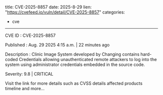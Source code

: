  
title: CVE-2025-8857
date: 2025-8-29
lien: "https://cvefeed.io/vuln/detail/CVE-2025-8857"
categories:
  - cve
---

CVE ID : CVE-2025-8857

Published :  Aug. 29
2025
4:15 a.m. | 22 minutes ago

Description : Clinic Image System developed by Changing contains hard-coded Credentials
allowing unauthenticated remote attackers to log into the system using administrator credentials embedded in the source code.

Severity: 9.8 | CRITICAL

Visit the link for more details
such as CVSS details
affected products
timeline
and more...
